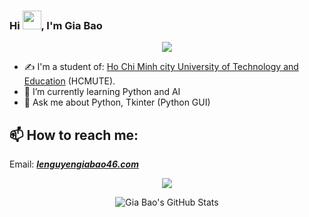 ### Hi <img src="https://raw.githubusercontent.com/MartinHeinz/MartinHeinz/master/wave.gif" width="30px">, I'm Gia Bao

<p align="center"><img src="https://media.giphy.com/media/bcKmIWkUMCjVm/giphy.gif" /></p>

- ✍ I'm a student of:  [Ho Chi Minh city University of Technology and Education](https://hcmute.edu.vn) (HCMUTE).
- 🌱 I’m currently learning Python and AI
- 💬 Ask me about Python, Tkinter (Python GUI)


## 📫 How to reach me:
Email: [***lenguyengiabao46.com***](mailto:lenguyengiabao46@gmail.com)
<p align="center">
<img align="center" src="https://github-readme-stats.vercel.app/api/top-langs/?username=LeNguyenGiaBao&hide=java,html&title_color=ffffff&text_color=c9cacc&icon_color=2bbc8a&bg_color=1d1f21" />
</p>
<p align="center">
<img align="center" src="https://github-readme-stats.vercel.app/api?username=LeNguyenGiaBao&show_icons=true&line_height=27&count_private=true&title_color=ffffff&text_color=c9cacc&icon_color=2bbc8a&bg_color=1d1f21" alt="Gia Bao's GitHub Stats" />
</p>
<!--
**LeNguyenGiaBao/lenguyengiabao** is a ✨ _special_ ✨ repository because its `README.md` (this file) appears on your GitHub profile.

Here are some ideas to get you started:

- ✍ I'm a student of: Ho Chi Minh city University of Technology and Education (HCMUTE).
- 🌱 I’m currently learning Python and AI
- 👯 I’m looking to collaborate on ...
- 🤔 I’m looking for help with 
- 💬 Ask me about ...
- 📫 How to reach me: ...
- 😄 Pronouns: ...
- ⚡ Fun fact: ...
- 
### Connect with me:
[<img align=”left” alt=”devopsbyte.com” width=”22px” src=”https://raw.githubusercontent.com/iconic/open-iconic/master/svg/globe.svg" />][website]
[<img align=”left” alt=”jjames- | LinkedIn” width=”22px” src=”https://cdn.jsdelivr.net/npm/simple-icons@v3/icons/linkedin.svg" />][linkedin]
[<img align=”left” alt=”jobin_james_ride | Instagram” width=”22px” src=”https://cdn.jsdelivr.net/npm/simple-icons@v3/icons/instagram.svg" />][instagram]
-->
